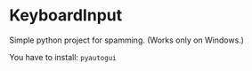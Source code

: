 # KeyboardInput

Simple python project for spamming. (Works only on Windows.)

You have to install: `pyautogui`
